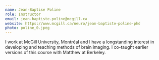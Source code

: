 ```yaml
---
name: Jean-Baptise Poline
role: Instructor
email: jean-baptiste.poline@mcgill.ca
website: https://www.mcgill.ca/neuro/jean-baptiste-poline-phd
photo: poline_0.jpeg
---
```


I work at McGill University, Montréal and  I have a longstanding
interest in developing and teaching methods of brain imaging. I co-taught earlier versions of this course with Matthew at
Berkeley.
